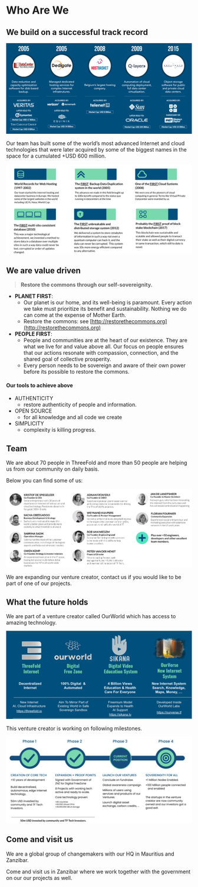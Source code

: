 # Who Are We

## We build on a successful track record

![](img/incubaid_past.png)

Our team has built some of the world’s most advanced Internet and cloud technologies that were later acquired by some of the biggest names in the space for a cumulated +USD 600 million.

![](img/team_records.png)

## We are value driven

> **Restore the commons through our self-sovereignity.**

- **PLANET FIRST**: 
  - Our planet is our home, and its well-being is paramount. Every action we take must prioritize its benefit and sustainability. Nothing we do can come at the expense of Mother Earth.
  - Restore the commons: see [http://restorethecommons.org](http://restorethecommons.org)
- **PEOPLE FIRST**: 
  - People and communities are at the heart of our existence. They are what we live for and value above all. Our focus on people ensures that our actions resonate with compassion, connection, and the shared goal of collective prosperity.
  - Every person needs to be sovereign and aware of their own power before its possible to restore the commons.


#### Our tools to achieve above

- AUTHENTICITY
    - restore authenticity of people and information.
- OPEN SOURCE
    - for all knowledge and all code we create
- SIMPLICITY
    - complexity is killing progress.

## Team

We are about 70 people in ThreeFold and more than 50 people are helping us from our community on daily basis.

Below you can find some of us:

![](img/team111.png)

We are expanding our venture creator, contact us if you would like to be part of one of our projects.


## What the future holds

We are part of a venture creator called OurWorld which has access to amazing technology.

![](img/companies1.png)

This venture creator is working on following milestones.

![](img/future_venture_creator.png)




## Come and visit us

We are a global group of changemakers with our HQ in Mauritius and Zanzibar.

Come and visit us in Zanzibar where we work together with the government on our our projects as well.

